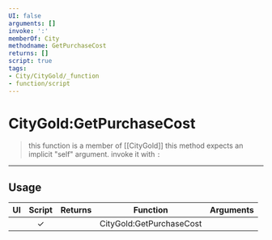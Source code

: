```yaml
---
UI: false
arguments: []
invoke: ':'
memberOf: City
methodname: GetPurchaseCost
returns: []
script: true
tags:
- City/CityGold/_function
- function/script
---
```

# CityGold:GetPurchaseCost
> this function is a member of [[CityGold]]
> this method expects an implicit "self" argument. invoke it with `:`
-----
## Usage
|  UI | Script | Returns | Function | Arguments |
|:---:|:------:|-------:|:--------:|:---------|
| |✓||CityGold:GetPurchaseCost||
